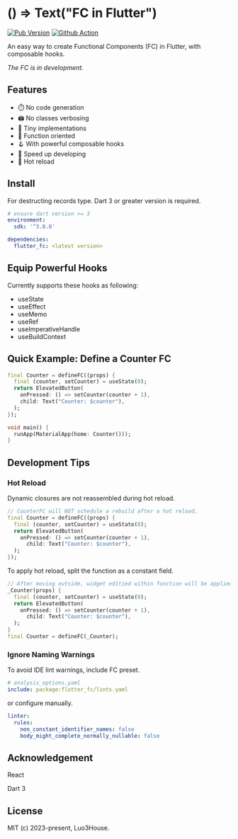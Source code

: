 # () => Text("FC in Flutter")

[![Pub Version](https://img.shields.io/pub/v/flutter_fc)](https://pub.dev/packages/flutter_fc)
[![Github Action](https://github.com/luo3house/flutter_fc/actions/workflows/test.yaml/badge.svg)](https://github.com/luo3house/flutter_fc/actions/workflows/test.yaml)

An easy way to create Functional Components (FC) in Flutter, with composable hooks.

*The FC is in development.*

## Features

- ⏱️ No code generation
- 🖨️ No classes verbosing
- 📄 Tiny implementations
- 🧭 Function oriented
- 🪝 With powerful composable hooks
- 🐇 Speed up developing
- 🧱 Hot reload

## Install

For destructing records type. Dart 3 or greater version is required.

```yaml
# ensure dart version >= 3
environment:
  sdk: '^3.0.0'

dependencies:
  flutter_fc: <latest version>
```

## Equip Powerful Hooks

Currently supports these hooks as following:

- useState
- useEffect
- useMemo
- useRef
- useImperativeHandle
- useBuildContext

## Quick Example: Define a Counter FC

```dart
final Counter = defineFC((props) {
  final (counter, setCounter) = useState(0);
  return ElevatedButton(
    onPressed: () => setCounter(counter + 1),
    child: Text("Counter: $counter"),
  );
});

void main() {
  runApp(MaterialApp(home: Counter()));
}
```

## Development Tips

### Hot Reload

Dynamic closures are not reassembled during hot reload.

```dart
// CounterFC will NOT schedule a rebuild after a hot reload.
final Counter = defineFC((props) {
  final (counter, setCounter) = useState(0);
  return ElevatedButton(
    onPressed: () => setCounter(counter + 1),
      child: Text("Counter: $counter"),
  );
});
```

To apply hot reload, split the function as a constant field.

```dart
// After moving outside, widget editied within function will be applied during hot reload.
_Counter(props) {
  final (counter, setCounter) = useState(0);
  return ElevatedButton(
    onPressed: () => setCounter(counter + 1),
      child: Text("Counter: $counter"),
  );
}
final Counter = defineFC(_Counter);
```

### Ignore Naming Warnings

To avoid IDE lint warnings, include FC preset.

```yaml
# analysis_options.yaml
include: package:flutter_fc/lints.yaml
```

or configure manually.

```yaml
linter:
  rules:
    non_constant_identifier_names: false
    body_might_complete_normally_nullable: false
```

## Acknowledgement

React

Dart 3

## License

MIT (c) 2023-present, Luo3House.
